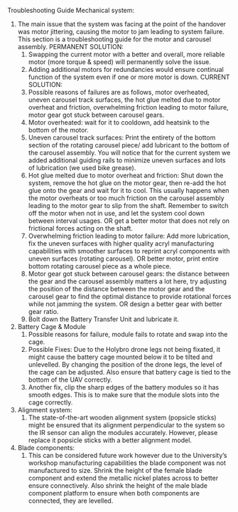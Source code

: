 Troubleshooting Guide
Mechanical system:
1.	The main issue that the system was facing at the point of the handover was motor jittering, causing the motor to jam leading to system failure.  This section is a troubleshooting guide for the motor and carousel assembly.
PERMANENT SOLUTION: 
    1.	Swapping the current motor with a better and overall, more reliable motor (more torque & speed) will permanently solve the issue. 
    2.	Adding additional motors for redundancies would ensure continual function of the system even if one or more motor is down.
CURRENT SOLUTION:
    1.	Possible reasons of failures are as follows, motor overheated, uneven carousel track surfaces, the hot glue melted due to motor overheat and friction, overwhelming friction leading to motor failure, motor gear got stuck between carousel gears.
    2.	Motor overheated: wait for it to cooldown, add heatsink to the bottom of the motor.
    3.	Uneven carousel track surfaces: Print the entirety of the bottom section of the rotating carousel piece/ add lubricant to the bottom of the carousel assembly. You will notice that for the current system we added additional guiding rails to minimize uneven surfaces and lots of lubrication (we used bike grease).
    4.	Hot glue melted due to motor overheat and friction: Shut down the system, remove the hot glue on the motor gear, then re-add the hot glue onto the gear and wait for it to cool. This usually happens when the motor overheats or too much friction on the carousel assembly leading to the motor gear to slip from the shaft. Remember to switch off the motor when not in use, and let the system cool down between interval usages. OR get a better motor that does not rely on frictional forces acting on the shaft.
    5.	Overwhelming friction leading to motor failure: Add more lubrication, fix the uneven surfaces with higher quality acryl manufacturing capabilities with smoother surfaces to reprint acryl components with uneven surfaces (rotating carousel). OR better motor, print entire bottom rotating carousel piece as a whole piece.
    6.	Motor gear got stuck between carousel gears: the distance between the gear and the carousel assembly matters a lot here, try adjusting the position of the distance between the motor gear and the carousel gear to find the optimal distance to provide rotational forces while not jamming the system. OR design a better gear with better gear ratio.
    7.	Bolt down the Battery Transfer Unit and lubricate it.
2.	Battery Cage & Module
    1.	Possible reasons for failure, module fails to rotate and swap into the cage.
    2.	Possible Fixes: Due to the Holybro drone legs not being fixated, it might cause the battery cage mounted below it to be tilted and unlevelled. By changing the position of the drone legs, the level of the cage can be adjusted. Also ensure that battery cage is tied to the bottom of the UAV correctly.
    3.	Another fix, clip the sharp edges of the battery modules so it has smooth edges. This is to make sure that the module slots into the cage correctly.
3.	Alignment system:
    1.	The state-of-the-art wooden alignment system (popsicle sticks) might be ensured that its alignment perpendicular to the system so the IR sensor can align the modules accurately. However, please replace it popsicle sticks with a better alignment model.
4.	Blade components:
    1.	This can be considered future work however due to the University’s workshop manufacturing capabilities the blade component was not manufactured to size. Shrink the height of the female blade component and extend the metallic nickel plates across to better ensure connectively. Also shrink the height of the male blade component platform to ensure when both components are connected, they are levelled.

